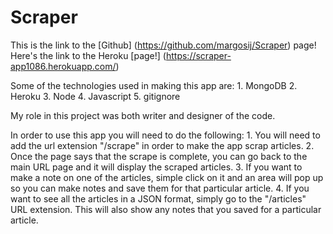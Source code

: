 # Scraper

This is the link to the [Github] (https://github.com/margosij/Scraper) page!
Here's the link to the Heroku [page!] (https://scraper-app1086.herokuapp.com/)



Some of the technologies used in making this app are:
    1. MongoDB
    2. Heroku
    3. Node
    4. Javascript
    5. gitignore

My role in this project was both writer and designer of the code.

In order to use this app you will need to do the following:
    1. You will need to add the url extension "/scrape" in order to make the app scrap articles.
    2. Once the page says that the scrape is complete, you can go back to the main URL page and it will display the scraped articles.
    3. If you want to make a note on one of the articles, simple click on it and an area will pop up so you can make notes and save them for that particular article.
    4. If you want to see all the articles in a JSON format, simply go to the "/articles" URL extension. This will also show any notes that you saved for a particular article.